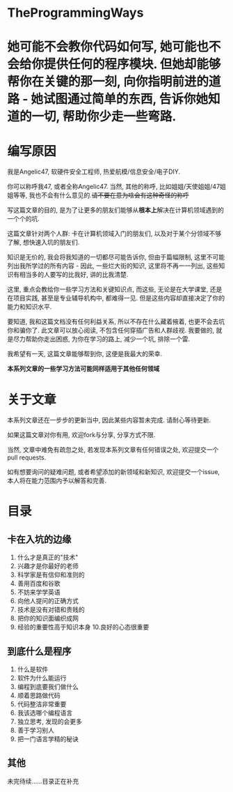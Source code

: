 # TheProgrammingWays
她可能不会教你代码如何写, 她可能也不会给你提供任何的程序模块. 但她却能够帮你在关键的那一刻, 向你指明前进的道路 - 她试图通过简单的东西, 告诉你她知道的一切, 帮助你少走一些弯路.
========
# 编写原因
我是Angelic47, 软硬件安全工程师, 热爱航模/信息安全/电子DIY. 

你可以称呼我47, 或者全称Angelic47. 当然, 其他的称呼, 比如姐姐/天使姐姐/47姐姐等等, 我也不会有什么意见的.~~请不要在意为啥会有这种奇怪的称呼~~

写这篇文章的目的, 是为了让更多的朋友们能够从**根本上**解决在计算机领域遇到的一个个的坑. 

这篇文章针对两个人群: 卡在计算机领域入门的朋友们, 以及对于某个分领域不够了解, 想快速入坑的朋友们.

知识是无价的, 我会将我知道的一切都尽可能告诉你, 但由于篇幅限制, 这里不可能列出我所学过的所有内容 - 因此, 一些烂大街的知识, 这里将不再一一列出, 这些知识有相当多的人要写的比我好, 讲的比我清楚.

这里, 重点会教给你一些学习方法和关键知识点, 而这些, 无论是在大学课堂, 还是在项目实践, 甚至是专业辅导机构中, 都难得一见. 但是这些内容却直接决定了你的能力和知识水平.

要知道, 我和这篇文档没有任何利益关系, 所以不存在什么藏着掖着, 也更不会去坑你和骗你了. 此文章可以放心阅读, 不包含任何穿插广告和人群歧视. 我要做的, 就是尽力帮助你走出困惑, 为你在学习的路上, 减少一个坑, 排除一个雷.

我希望有一天, 这篇文章能够帮到你, 这便是我最大的荣幸.

**本系列文章的一些学习方法可能同样适用于其他任何领域**


# 关于文章
本系列文章还在一步步的更新当中, 因此某些内容暂未完成. 请耐心等待更新.

如果这篇文章对你有用, 欢迎fork与分享, 分享方式不限.

当然, 文章中难免有疏忽之处, 若发现本系列文章有任何错误之处, 欢迎提交一个pull requests.

如有想要询问的疑难问题, 或者希望添加的新领域和新知识, 欢迎提交一个issue, 本人将在能力范围内予以解答和完善.


# 目录
## 卡在入坑的边缘
  1. 什么才是真正的"技术"
  2. 兴趣才是你最好的老师
  3. 科学家是有信仰和准则的
  4. 善用百度和谷歌
  5. 不妨来学学英语
  6. 向他人提问的正确方式
  7. 技术是没有对错和贵贱的
  8. 把你的知识面编织成网
  9. 经验的重要性高于知识本身
  10.良好的心态很重要
## 到底什么是程序
  1. 什么是软件
  2. 软件为什么能运行
  3. 编程到底要我们做什么
  4. 顺着思路做代码
  5. 代码整洁非常重要
  6. 我该选哪个编程语言
  7. 独立思考, 发现的会更多
  8. 善于学习别人
  9. 把一门语言学精的秘诀
## 其他
  未完待续……目录正在补充

